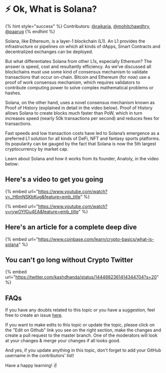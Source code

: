 # ⚡ Ok, What is Solana?

{% hint style="success" %}
Contributors: [@rajkaria](https://github.com/rajkaria), [@mohitchawdhry](https://github.com/mohitchawdhry), [@paarug](https://github.com/paarug)
{% endhint %}

Solana, like Ethereum, is a layer-1 blockchain (L1). An L1 provides the infrastructure or pipelines on which all kinds of dApps, Smart Contracts and decentralized exchanges can be deployed.

But what differentiates Solana from other L1s, especially Ethereum? The answer is speed, cost and resultantly efficiency. As we’ve discussed all blockchains must use some kind of consensus mechanism to validate transactions that occur on-chain. Bitcoin and Ethereum (for now) use a proof of work consensus mechanism, which requires validators to contribute computing power to solve complex mathematical problems or hashes.

Solana, on the other hand, uses a novel consensus mechanism known as Proof of History (explained in detail in the video below). Proof of History allows Solana to create blocks much faster than PoW, which in turn increases speed (nearly 50k transactions per second) and reduces fees for transactions.

Fast speeds and low transaction costs have led to Solana’s emergence as a preferred L1 solution for all kinds of DeFi, NFT and fantasy sports platforms. Its popularity can be gauged by the fact that Solana is now the 5th largest cryptocurrency by market cap.

Learn about Solana and how it works from its founder, Anatoly, in the video below:  

## Here's a video to get you going

{% embed url="https://www.youtube.com/watch?v=_H6mNSKbKug&feature=emb_title" %}

{% embed url="https://www.youtube.com/watch?v=rywOYfGu4EA&feature=emb_title" %}

## Here's an article for a complete deep dive

{% embed url="https://www.coinbase.com/learn/crypto-basics/what-is-solana" %}

## You can't go long without Crypto Twitter

{% embed url="https://twitter.com/kashdhanda/status/1444882361414344704?s=20" %}

## FAQs

If you have any doubts related to this topic or you have a suggestion, feel free to create an issue [here](https://github.com/SuperteamDAO/ground-zero/issues).

If you want to make edits to this topic or update the topic, please click on the "Edit on Github" link you see on the right section, make the changes and create a pull request to the master branch. One of the moderators will look at your changes & merge your changes if all looks good.

And yes, if you update anything in this topic, don't forget to add your GitHub username in the contributors' list!

Have a happy learning! ✌️
